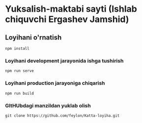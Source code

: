 # Yuksalish-maktabi sayti (Ishlab chiquvchi Ergashev Jamshid)

## Loyihani o'rnatish
```
npm install
```

### Loyihani development jarayonida ishga tushirish
```
npm run serve
```

### Loyihani production jarayoniga chiqarish
```
npm run build
```


### GItHUbdagi manzildan yuklab olish 

```
git clone https://github.com/feylon/Katta-loyiha.git
```